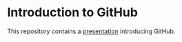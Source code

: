 # Introduction to GitHub

This repository contains a [presentation](presentation/github.md) introducing GitHub.
